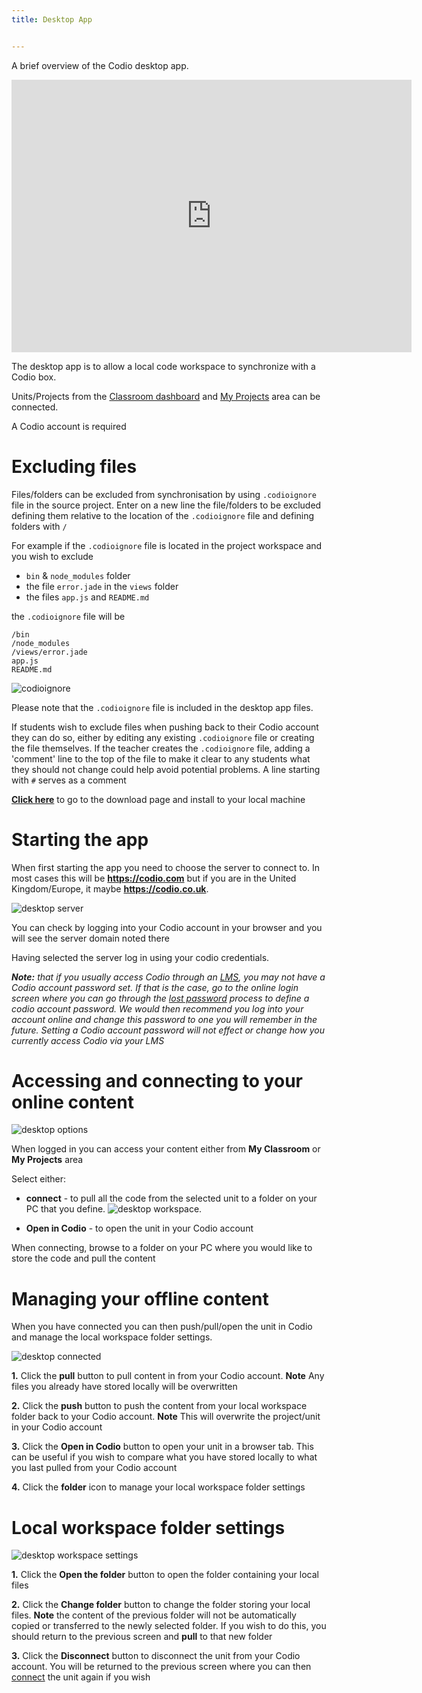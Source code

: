 ```yaml
---
title: Desktop App


---
```

A brief overview of the Codio desktop app.

<iframe src="https://player.vimeo.com/video/273506364" width="640" height="436" frameborder="0" webkitallowfullscreen mozallowfullscreen allowfullscreen></iframe>

The desktop app is to allow a local code workspace to synchronize with a Codio box.

Units/Projects from the [Classroom dashboard](/studentview/#my-classroom) and [My Projects](/studentview/#creating-projects) area can be connected.

A Codio account is required

<a name="codioignore"></a>

# Excluding files
Files/folders can be excluded from synchronisation by using `.codioignore` file in the source project.
Enter on a new line the file/folders to be excluded defining them relative to the location of the `.codioignore` file and defining folders with `/`

For example if the `.codioignore` file is located in the project workspace and you wish to exclude

- `bin` & `node_modules` folder
- the file `error.jade` in the `views` folder
- the files `app.js` and `README.md`

the `.codioignore` file will be

```
/bin
/node_modules
/views/error.jade
app.js
README.md
```
![codioignore](/img/codioignore.png)

Please note that the `.codioignore` file is included in the desktop app files.

If students wish to exclude files when pushing back to their Codio account they can do so, either by editing any existing `.codioignore` file or creating the file themselves. If the teacher creates the `.codioignore` file, adding a 'comment' line to the top of the file to make it clear to any students what they should not change could help avoid potential problems.
A line starting with `#` serves as a comment

**[Click here](https://www.codio.com/download)** to go to the download page and install to your local machine

# Starting the app
When first starting the app you need to choose the server to connect to. In most cases this will be **https://codio.com** but if you are in the United Kingdom/Europe, it maybe **https://codio.co.uk**.

![desktop server](/img/desktop_server.png)

You can check by logging into your Codio account in your browser and you will see the server domain noted there

Having selected the server log in using your codio credentials.

<i>**Note:** that if you usually access Codio through an [LMS](/courses/lti1_0/), you may not have a Codio account password set. If that is the case, go to the online login screen where you can go through the [lost password](/dashboard/account/#forgot-your-password) process to define a codio account password. We would then recommend you log into your account online and change this password to one you will remember in the future.  Setting a Codio account password will not effect or change how you currently access Codio via your LMS</i>

<a name="connect"></a>
# Accessing and connecting to your online content
![desktop options](/img/desktop_options.png)

When logged in you can access your content either from **My Classroom** or **My Projects** area

Select either:

- **connect** - to pull all the code from the selected unit to a folder on your PC that you define.
![desktop workspace](/img/desktop_workspace.png).

- **Open in Codio** - to open the unit in your Codio account

When connecting, browse to a folder on your PC where you would like to store the code and pull the content

# Managing your offline content
When you have connected you can then push/pull/open the unit in Codio and manage the local workspace folder settings.

![desktop connected](/img/desktop_connected.png)

**1.** Click the **pull** button to pull content in from your Codio account. **Note** Any files you already have stored locally will be overwritten

**2.** Click the **push** button to push the content from your local workspace folder back to your Codio account. **Note** This will overwrite the project/unit in your Codio account

**3.** Click the **Open in Codio** button to open your unit in a browser tab. This can be useful if you wish to compare what you have stored locally to what you last pulled from your Codio account

**4.** Click the **folder** icon to manage your local workspace folder settings

# Local workspace folder settings

![desktop workspace settings](/img/desktop_worspacesettings.png)

**1.** Click the **Open the folder** button to open the folder containing your local files

**2.** Click the **Change folder** button to change the folder storing your local files. **Note** the content of the previous folder will not be automatically copied or transferred to the newly selected folder. If you wish to do this, you should return to the previous screen and **pull** to that new folder

**3.** Click the **Disconnect** button to disconnect the unit from your Codio account. You will be returned to the previous screen where you can then [connect](/dashboard/desktop%20app/#accessing-and-connecting-to-your-online-content) the unit again if you wish